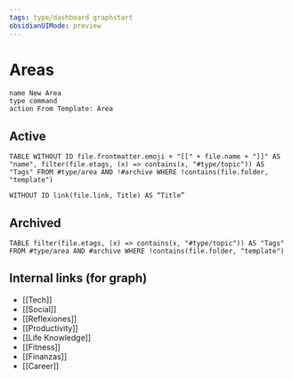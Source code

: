 ```yaml
---
tags: type/dashboard graphstart
obsidianUIMode: preview
---
```

# Areas

```button
name New Area
type command
action From Template: Area
```
## Active
```dataview
TABLE WITHOUT ID file.frontmatter.emoji + "[[" + file.name + "]]" AS "name", filter(file.etags, (x) => contains(x, "#type/topic")) AS "Tags" FROM #type/area AND !#archive WHERE !contains(file.folder, "template") 
```
```
WITHOUT ID link(file.link, Title) AS “Title”
```
## Archived
```dataview
TABLE filter(file.etags, (x) => contains(x, "#type/topic")) AS "Tags" FROM #type/area AND #archive WHERE !contains(file.folder, "template") 
```

## Internal links (for graph)
* [[Tech]]
* [[Social]]
* [[Reflexiones]]
* [[Productivity]]
* [[Life Knowledge]]
* [[Fitness]]
* [[Finanzas]]
* [[Career]]